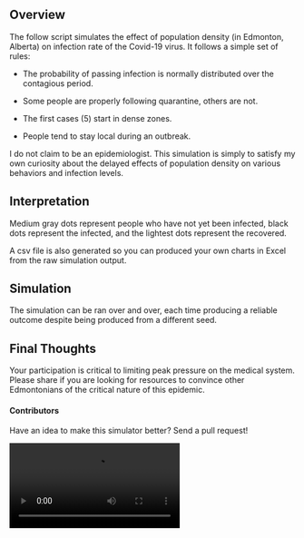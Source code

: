 ## Overview
The follow script simulates the effect of population density (in Edmonton, Alberta) on infection rate of the Covid-19 virus. It follows a simple set of rules:

- The probability of passing infection is normally distributed over the contagious period.

- Some people are properly following quarantine, others are not.

- The first cases (5) start in dense zones.

- People tend to stay local during an outbreak.

I do not claim to be an epidemiologist. This simulation is simply to satisfy my own curiosity about the delayed effects of population density on various behaviors and infection levels.

## Interpretation
Medium gray dots represent people who have not yet been infected, black dots represent the infected, and the lightest dots represent the recovered.

A csv file is also generated so you can produced your own charts in Excel from the raw simulation output.

## Simulation
The simulation can be ran over and over, each time producing a reliable outcome despite being produced from a different seed.

## Final Thoughts
Your participation is critical to limiting peak pressure on the medical system. Please share if you are looking for resources to convince other Edmontonians of the critical nature of this epidemic.

#### Contributors
Have an idea to make this simulator better? Send a pull request!

<video controls>
  <source src="https://thumbs.gfycat.com/HandyCircularGelada-mobile.mp4" type="video/mp4">
</video>
